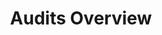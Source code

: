 ---
layout: article
title: Audits Overview
description: 
  - This template gives an overview about running Audits.
lang: cn
weight: 650
isDraft: true
ref: Audits_Overview
category:
  - Food
  - Audit
  - Production
image: Audits_Overview_EN.png
download: Audits_Overview_EN.pbmx
overview_description:
overview_benefits:
overview_data_sources:
---